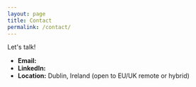 ```yaml
---
layout: page
title: Contact
permalink: /contact/
---
```


Let's talk!

- **Email:** <add-your-email>
- **LinkedIn:** <add-your-link>
- **Location:** Dublin, Ireland (open to EU/UK remote or hybrid)
